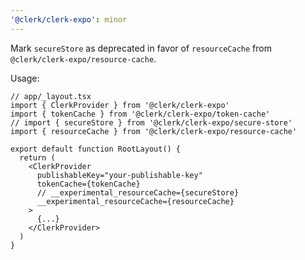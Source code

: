 ```yaml
---
'@clerk/clerk-expo': minor
---
```


Mark `secureStore` as deprecated in favor of `resourceCache` from `@clerk/clerk-expo/resource-cache`.

Usage:

```tsx
// app/_layout.tsx
import { ClerkProvider } from '@clerk/clerk-expo'
import { tokenCache } from '@clerk/clerk-expo/token-cache'
// import { secureStore } from '@clerk/clerk-expo/secure-store'
import { resourceCache } from '@clerk/clerk-expo/resource-cache'

export default function RootLayout() {
  return (
    <ClerkProvider
      publishableKey="your-publishable-key"
      tokenCache={tokenCache}
      // __experimental_resourceCache={secureStore}
      __experimental_resourceCache={resourceCache}
    >
      {...}
    </ClerkProvider>
  )
}
```
